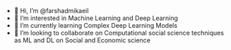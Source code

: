 - 👋 Hi, I’m @farshadmikaeil
- 👀 I’m interested in Machine Learning and Deep Learning 
- 🌱 I’m currently learning Complex Deep Learning Models
- 💞️ I’m looking to collaborate on Computational social science techniques as ML and DL on Social and Economic science

<!---
farshadmikaeil/farshadmikaeil is a ✨ special ✨ repository because its `README.md` (this file) appears on your GitHub profile.
You can click the Preview link to take a look at your changes.
--->
